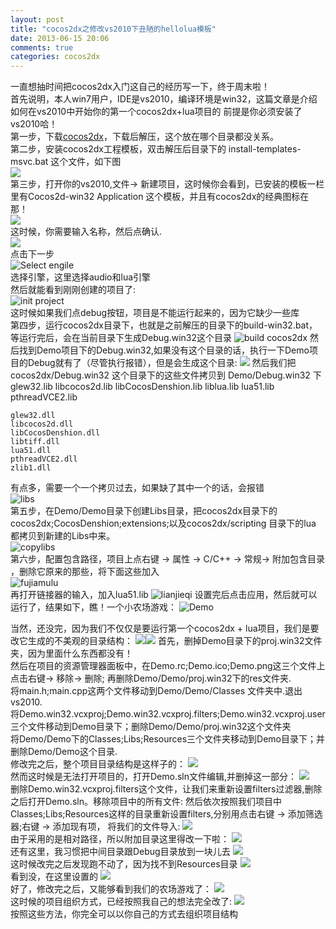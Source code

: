 ```yaml
---
layout: post
title: "cocos2dx之修改vs2010下丑陋的hellolua模板"
date: 2013-06-15 20:06
comments: true
categories: cocos2dx
---
```

一直想抽时间把cocos2dx入门这自己的经历写一下，终于周末啦！  
首先说明，本人win7用户，IDE是vs2010，编译环境是win32，这篇文章是介绍如何在vs2010中开始你的第一个cocos2dx+lua项目的
前提是你必须安装了vs2010哈！  
第一步，下载[cocos2dx](www.cocos2d-x.org/projects/cocos2d-x/wiki/Download)，下载后解压，这个放在哪个目录都没关系。  
第二步，安装cocos2dx工程模板，双击解压后目录下的 install-templates-msvc.bat 这个文件，如下图  
![](/images/vs-cocos2d/anzhuangmuban.png "")  
第三步，打开你的vs2010,文件-> 新建项目，这时候你会看到，已安装的模板一栏里有Cocos2d-win32 Application 这个模板，并且有cocos2dx的经典图标在那！  
![](/images/vs-cocos2d/xinjianxiangmu.png)  
这时候，你需要输入名称，然后点确认.  
![](/images/vs-cocos2d/Wizard.png)  
点击下一步  
![Select engile](/images/vs-cocos2d/selectengine.png)  
选择引擎，这里选择audio和lua引擎  
然后就能看到刚刚创建的项目了:  
![init project](/images/vs-cocos2d/initproject.png)  
这时候如果我们点debug按钮，项目是不能运行起来的，因为它缺少一些库  
第四步，运行cocos2dx目录下，也就是之前解压的目录下的build-win32.bat，等运行完后，会在当前目录下生成Debug.win32这个目录
![build cocos2dx](/images/vs-cocos2d/buildcocos2d.png)
然后找到Demo项目下的Debug.win32,如果没有这个目录的话，执行一下Demo项目的Debug就有了（尽管执行报错），但是会生成这个目录:
![](/images/vs-cocos2d/demodebugdir.png)
然后我们把cocos2dx/Debug.win32 这个目录下的这些文件拷贝到 Demo/Debug.win32 下
    glew32.lib
    libcocos2d.lib
    libCocosDenshion.lib
    liblua.lib
    lua51.lib
    pthreadVCE2.lib

    glew32.dll
    libcocos2d.dll
    libCocosDenshion.dll
    libtiff.dll
    lua51.dll
    pthreadVCE2.dll
    zlib1.dll
有点多，需要一个一个拷贝过去，如果缺了其中一个的话，会报错  
![libs](/images/vs-cocos2d/libs.png)  
第五步，在Demo/Demo目录下创建Libs目录，把cocos2dx目录下的cocos2dx;CocosDenshion;extensions;以及cocos2dx/scripting 目录下的lua 都拷贝到新建的Libs中来。  
![copylibs](/images/vs-cocos2d/copylibs.png)  
第六步，配置包含路径，项目上点右键 -> 属性 -> C/C++ -> 常规-> 附加包含目录 ，删除它原来的那些，将下面这些加入  
![fujiamulu](/images/vs-cocos2d/fujiamulu.png)  
再打开链接器的输入，加入lua51.lib
![lianjieqi](/images/vs-cocos2d/lianjieqi.png)
设置完后点击应用，然后就可以运行了，结果如下，瞧！一个小农场游戏：
![Demo](/images/vs-cocos2d/Demo.png)

当然，还没完，因为我们不仅仅是要运行第一个cocos2dx + lua项目，我们是要改它生成的不美观的目录结构：
![](/images/vs-cocos2d/demo_pic1.png)![](/images/vs-cocos2d/demo_pic2.png)
首先，删掉Demo目录下的proj.win32文件夹，因为里面什么东西都没有！  
然后在项目的资源管理器面板中，在Demo.rc;Demo.ico;Demo.png这三个文件上点击右键-> 移除-> 删除; 
再删除Demo/Demo/proj.win32下的res文件夹.  
将main.h;main.cpp这两个文件移动到Demo/Demo/Classes 文件夹中.退出vs2010.  
将Demo.win32.vcxproj;Demo.win32.vcxproj.filters;Demo.win32.vcxproj.user 三个文件移动到Demo目录下；删除Demo/Demo/proj.win32这个文件夹  
将Demo/Demo下的Classes;Libs;Resources三个文件夹移动到Demo目录下；并删除Demo/Demo这个目录.  
修改完之后，整个项目目录结构是这样子的：
![](/images/vs-cocos2d/final.png)  
然而这时候是无法打开项目的，打开Demo.sln文件编辑,并删掉这一部分：
![](/images/vs-cocos2d/modifysln.png)  
删除Demo.win32.vcxproj.filters这个文件，让我们来重新设置filters过滤器,删除之后打开Demo.sln。移除项目中的所有文件:
然后依次按照我们项目中Classes;Libs;Resources这样的目录重新设置filters,分别用点击右键 -> 添加筛选器;右键 -> 添加现有项， 将我们的文件导入:
![](/images/vs-cocos2d/newfilter.png)  
由于采用的是相对路径，所以附加目录这里得改一下啦：
![](/images/vs-cocos2d/newfujia.png)  
还有这里，我习惯把中间目录跟Debug目录放到一块儿去
![](/images/vs-cocos2d/zhongjianmulu.png)  
这时候改完之后发现跑不动了，因为找不到Resources目录
![](/images/vs-cocos2d/resourcebug.png)  
看到没，在这里设置的
![](/images/vs-cocos2d/resourcefinal.png)  
好了，修改完之后，又能够看到我们的农场游戏了：
![](/images/Demo.png)  
这时候的项目组织方式，已经按照我自己的想法完全改了:
![](/images/vs-cocos2d/final.png)  
按照这些方法，你完全可以以你自己的方式去组织项目结构
